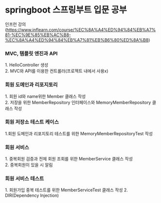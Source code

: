 # springboot 스프링부트 입문 공부
인프런 강의(https://www.inflearn.com/course/%EC%8A%A4%ED%94%84%EB%A7%81-%EC%9E%85%EB%AC%B8-%EC%8A%A4%ED%94%84%EB%A7%81%EB%B6%80%ED%8A%B8)

<H3>MVC, 템플릿 엔진과 API </H3>
1. HelloController 생성 <br>
2. MVC와 API를 이용한 컨트롤러(프로젝트 내에서 사용x)

<h3>회원 도메인과 리포지토리 </h3>
1. 회원 id와 name위한 Member 클래스 작성  <br>
2. 저장을 위한 MemberRepository 인터페이스와 MemoryMemberRepository 클래스 작성

<h3>회원 저장소 테스트 케이스</h3>
1.회원 도메인과 리포지토리 테스트를 위한 MemoryMemberRepositoryTest 작성

<h3>회원 서비스</h3>
1. 중복회원 검증과 전체 회원 조회를 위한 MemberService 클래스 작성 <br>
2. 중복회원이 있을 시 알림

<h3>회원 서비스 테스트</h3>
1. 회원가입 중복 테스트를 위한 MemberServiceTest 클래스 작성
2. DIR(Dependency Injection)

